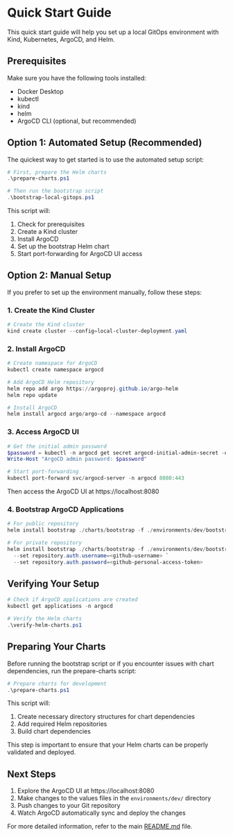 # Quick Start Guide

This quick start guide will help you set up a local GitOps environment with Kind, Kubernetes, ArgoCD, and Helm.

## Prerequisites

Make sure you have the following tools installed:

- Docker Desktop
- kubectl
- kind
- helm
- ArgoCD CLI (optional, but recommended)

## Option 1: Automated Setup (Recommended)

The quickest way to get started is to use the automated setup script:

```powershell
# First, prepare the Helm charts
.\prepare-charts.ps1

# Then run the bootstrap script
.\bootstrap-local-gitops.ps1
```

This script will:
1. Check for prerequisites
2. Create a Kind cluster
3. Install ArgoCD
4. Set up the bootstrap Helm chart
5. Start port-forwarding for ArgoCD UI access

## Option 2: Manual Setup

If you prefer to set up the environment manually, follow these steps:

### 1. Create the Kind Cluster

```powershell
# Create the Kind cluster
kind create cluster --config=local-cluster-deployment.yaml
```

### 2. Install ArgoCD

```powershell
# Create namespace for ArgoCD
kubectl create namespace argocd

# Add ArgoCD Helm repository
helm repo add argo https://argoproj.github.io/argo-helm
helm repo update

# Install ArgoCD
helm install argocd argo/argo-cd --namespace argocd
```

### 3. Access ArgoCD UI

```powershell
# Get the initial admin password
$password = kubectl -n argocd get secret argocd-initial-admin-secret -o jsonpath="{.data.password}" | ForEach-Object { [System.Text.Encoding]::UTF8.GetString([System.Convert]::FromBase64String($_)) }
Write-Host "ArgoCD admin password: $password"

# Start port-forwarding
kubectl port-forward svc/argocd-server -n argocd 8080:443
```

Then access the ArgoCD UI at https://localhost:8080

### 4. Bootstrap ArgoCD Applications

```powershell
# For public repository
helm install bootstrap ./charts/bootstrap -f ./environments/dev/bootstrap-values.yaml --namespace argocd

# For private repository
helm install bootstrap ./charts/bootstrap -f ./environments/dev/bootstrap-values.yaml --namespace argocd `
  --set repository.auth.username=<github-username> `
  --set repository.auth.password=<github-personal-access-token>
```

## Verifying Your Setup

```powershell
# Check if ArgoCD applications are created
kubectl get applications -n argocd

# Verify the Helm charts
.\verify-helm-charts.ps1
```

## Preparing Your Charts

Before running the bootstrap script or if you encounter issues with chart dependencies, run the prepare-charts script:

```powershell
# Prepare charts for development
.\prepare-charts.ps1
```

This script will:
1. Create necessary directory structures for chart dependencies
2. Add required Helm repositories
3. Build chart dependencies

This step is important to ensure that your Helm charts can be properly validated and deployed.

## Next Steps

1. Explore the ArgoCD UI at https://localhost:8080
2. Make changes to the values files in the `environments/dev/` directory
3. Push changes to your Git repository
4. Watch ArgoCD automatically sync and deploy the changes

For more detailed information, refer to the main [README.md](./README.md) file.
